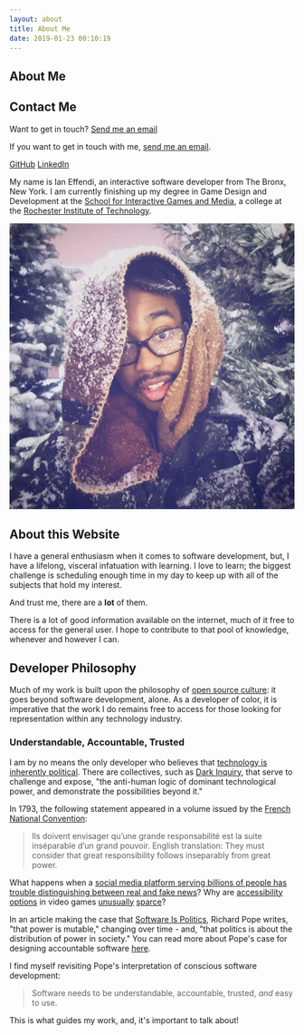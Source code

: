 ```yaml
---
layout: about
title: About Me
date: 2019-01-23 00:10:19
---
```


## About Me ##




## Contact Me ##

Want to get in touch? [Send me an email](mailto:effendiian@gmail.com)


If you want to get in touch with me, [send me an email](mailto:iae2784@rit.edu).

[GitHub](https://github.com/rimij405)
[LinkedIn](https://www.linkedin.com/in/effendiian/)







My name is Ian Effendi, an interactive software developer from The Bronx, New York. I am currently finishing up my degree in Game Design and Development at the [School for Interactive Games and Media](https://www.rit.edu/gccis/igm/), a college at the [Rochester Institute of Technology](https://www.rit.edu/).

![Image of Ian Effendi.](/images/profile.jpg)

## About this Website ##

I have a general enthusiasm when it comes to software development, but, I have a lifelong, visceral infatuation with learning. I love to learn; the biggest challenge is scheduling enough time in my day to keep up with all of the subjects that hold my interest.

And trust me, there are a **lot** of them.

There is a lot of good information available on the internet, much of it free to access for the general user. I hope to contribute to that pool of knowledge, whenever and however I can.

## Developer Philosophy ##

Much of my work is built upon the philosophy of [open source culture](https://opensource.com/open-source-way): it goes beyond software development, alone. As a developer of color, it is imperative that the work I do remains free to access for those looking for representation within any technology industry.

### Understandable, Accountable, Trusted ###

I am by no means the only developer who believes that [technology is inherently political](https://bpr.berkeley.edu/2018/05/18/the-politics-of-code-an-exploration-of-technological-activism/). There are collectives, such as [Dark Inquiry](https://thenewinquiry.com/dark-inquiry/), that serve to challenge and expose, "the anti-human logic of dominant technological power, and demonstrate the possibilities beyond it."

In 1793, the following statement appeared in a volume issued by the [French National Convention](https://books.google.com/books?id=D55aAAAAcAAJ&q=ins%C3%A9parable#v=snippet&q=ins%C3%A9parable&f=false):

> Ils doivent envisager qu’une grande responsabilité est la suite inséparable d’un grand pouvoir.
> English translation: They must consider that great responsibility follows inseparably from great power.

What happens when a [social media platform serving billions of people has trouble distinguishing between real and fake news](https://www.fastcompany.com/3066630/here-is-facebooks-first-serious-attempt-to-fight-fake-news)? Why are [accessibility options](https://www.digitaltrends.com/features/spider-man-accessibility-options-feature/) in video games [unusually](https://www.polygon.com/features/2014/8/6/5886035/disabled-gamers-accessibility) [sparce](https://www.gamesindustry.biz/articles/2016-05-27-accessibility-in-gaming-should-be-the-rule-not-the-exception)?

In an article making the case that [Software Is Politics](https://www.fastcompany.com/3066631/software-is-politics), Richard Pope writes, "that power is mutable," changing over time - and, "that politics is about the distribution of power in society." You can read more about Pope's case for designing accountable software [here](https://blog.memespring.co.uk/2016/11/23/oscon-2016/).

I find myself revisiting Pope's interpretation of conscious software development:

> Software needs to be understandable, accountable, trusted, *and* easy to use.

This is what guides my work, and, it's important to talk about!

